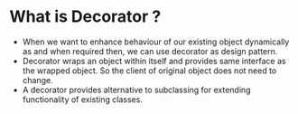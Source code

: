 # What is Decorator ?

* When we want to enhance behaviour of our existing object dynamically as and when required then, we can use decorator as design pattern.
* Decorator wraps an object within itself and provides same interface as the wrapped object. So the client of original object does not need to change.
* A decorator provides alternative to subclassing for extending functionality of existing classes.
